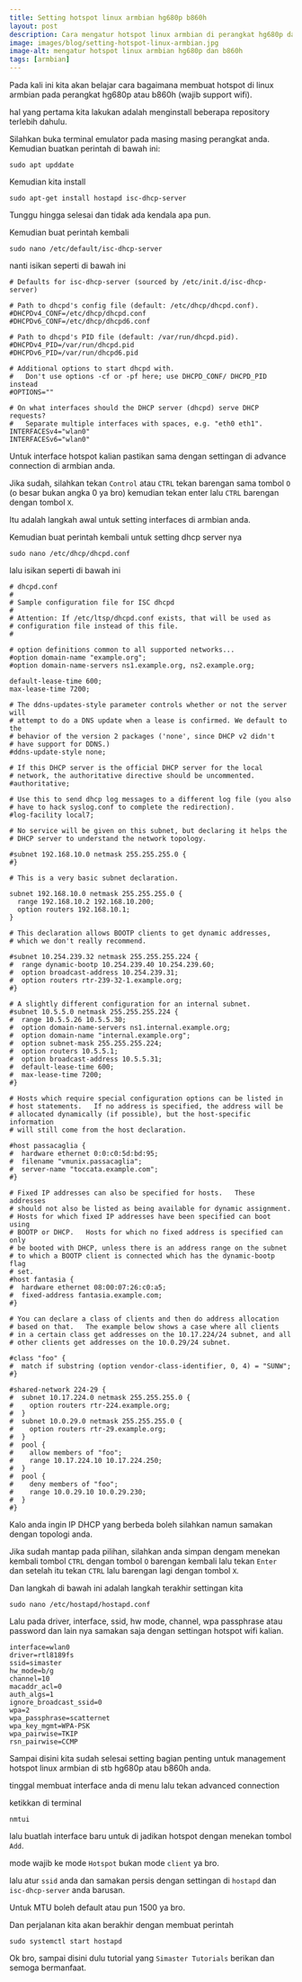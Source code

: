 ```yaml
---
title: Setting hotspot linux armbian hg680p b860h
layout: post
description: Cara mengatur hotspot linux armbian di perangkat hg680p dan b860h
image: images/blog/setting-hotspot-linux-armbian.jpg
image-alt: mengatur hotspot linux armbian hg680p dan b860h
tags: [armbian]
---
```

Pada kali ini kita akan belajar cara bagaimana membuat hotspot di linux armbian pada
perangkat hg680p atau b860h (wajib support wifi).

hal yang pertama kita lakukan adalah menginstall beberapa repository terlebih dahulu.

Silahkan buka terminal emulator pada masing masing perangkat anda. Kemudian buatkan perintah di bawah ini:

```
sudo apt upddate
```

Kemudian kita install

```
sudo apt-get install hostapd isc-dhcp-server
```

Tunggu hingga selesai dan tidak ada kendala apa pun.

Kemudian buat perintah kembali

```
sudo nano /etc/default/isc-dhcp-server
```

nanti isikan seperti di bawah ini

```
# Defaults for isc-dhcp-server (sourced by /etc/init.d/isc-dhcp-server)

# Path to dhcpd's config file (default: /etc/dhcp/dhcpd.conf).
#DHCPDv4_CONF=/etc/dhcp/dhcpd.conf
#DHCPDv6_CONF=/etc/dhcp/dhcpd6.conf

# Path to dhcpd's PID file (default: /var/run/dhcpd.pid).
#DHCPDv4_PID=/var/run/dhcpd.pid
#DHCPDv6_PID=/var/run/dhcpd6.pid

# Additional options to start dhcpd with.
#	Don't use options -cf or -pf here; use DHCPD_CONF/ DHCPD_PID instead
#OPTIONS=""

# On what interfaces should the DHCP server (dhcpd) serve DHCP requests?
#	Separate multiple interfaces with spaces, e.g. "eth0 eth1".
INTERFACESv4="wlan0"
INTERFACESv6="wlan0"
```

Untuk interface hotspot kalian pastikan sama dengan settingan di advance connection di armbian anda.

Jika sudah, silahkan tekan `Control` atau `CTRL` tekan barengan sama tombol `O` (o besar bukan angka 0 ya bro) kemudian tekan enter lalu `CTRL` barengan dengan tombol `X`.

Itu adalah langkah awal untuk setting interfaces di armbian anda.

Kemudian buat perintah kembali untuk setting dhcp server nya

```
sudo nano /etc/dhcp/dhcpd.conf
```

lalu isikan seperti di bawah ini

```
# dhcpd.conf
#
# Sample configuration file for ISC dhcpd
#
# Attention: If /etc/ltsp/dhcpd.conf exists, that will be used as
# configuration file instead of this file.
#

# option definitions common to all supported networks...
#option domain-name "example.org";
#option domain-name-servers ns1.example.org, ns2.example.org;

default-lease-time 600;
max-lease-time 7200;

# The ddns-updates-style parameter controls whether or not the server will
# attempt to do a DNS update when a lease is confirmed. We default to the
# behavior of the version 2 packages ('none', since DHCP v2 didn't
# have support for DDNS.)
#ddns-update-style none;

# If this DHCP server is the official DHCP server for the local
# network, the authoritative directive should be uncommented.
#authoritative;

# Use this to send dhcp log messages to a different log file (you also
# have to hack syslog.conf to complete the redirection).
#log-facility local7;

# No service will be given on this subnet, but declaring it helps the 
# DHCP server to understand the network topology.

#subnet 192.168.10.0 netmask 255.255.255.0 {
#}

# This is a very basic subnet declaration.

subnet 192.168.10.0 netmask 255.255.255.0 {
  range 192.168.10.2 192.168.10.200;
  option routers 192.168.10.1;
}

# This declaration allows BOOTP clients to get dynamic addresses,
# which we don't really recommend.

#subnet 10.254.239.32 netmask 255.255.255.224 {
#  range dynamic-bootp 10.254.239.40 10.254.239.60;
#  option broadcast-address 10.254.239.31;
#  option routers rtr-239-32-1.example.org;
#}

# A slightly different configuration for an internal subnet.
#subnet 10.5.5.0 netmask 255.255.255.224 {
#  range 10.5.5.26 10.5.5.30;
#  option domain-name-servers ns1.internal.example.org;
#  option domain-name "internal.example.org";
#  option subnet-mask 255.255.255.224;
#  option routers 10.5.5.1;
#  option broadcast-address 10.5.5.31;
#  default-lease-time 600;
#  max-lease-time 7200;
#}

# Hosts which require special configuration options can be listed in
# host statements.   If no address is specified, the address will be
# allocated dynamically (if possible), but the host-specific information
# will still come from the host declaration.

#host passacaglia {
#  hardware ethernet 0:0:c0:5d:bd:95;
#  filename "vmunix.passacaglia";
#  server-name "toccata.example.com";
#}

# Fixed IP addresses can also be specified for hosts.   These addresses
# should not also be listed as being available for dynamic assignment.
# Hosts for which fixed IP addresses have been specified can boot using
# BOOTP or DHCP.   Hosts for which no fixed address is specified can only
# be booted with DHCP, unless there is an address range on the subnet
# to which a BOOTP client is connected which has the dynamic-bootp flag
# set.
#host fantasia {
#  hardware ethernet 08:00:07:26:c0:a5;
#  fixed-address fantasia.example.com;
#}

# You can declare a class of clients and then do address allocation
# based on that.   The example below shows a case where all clients
# in a certain class get addresses on the 10.17.224/24 subnet, and all
# other clients get addresses on the 10.0.29/24 subnet.

#class "foo" {
#  match if substring (option vendor-class-identifier, 0, 4) = "SUNW";
#}

#shared-network 224-29 {
#  subnet 10.17.224.0 netmask 255.255.255.0 {
#    option routers rtr-224.example.org;
#  }
#  subnet 10.0.29.0 netmask 255.255.255.0 {
#    option routers rtr-29.example.org;
#  }
#  pool {
#    allow members of "foo";
#    range 10.17.224.10 10.17.224.250;
#  }
#  pool {
#    deny members of "foo";
#    range 10.0.29.10 10.0.29.230;
#  }
#}
```

Kalo anda ingin IP DHCP yang berbeda boleh silahkan namun samakan dengan topologi anda.

Jika sudah mantap pada pilihan, silahkan anda simpan dengam menekan kembali tombol `CTRL` dengan tombol `O` barengan kembali lalu tekan `Enter` dan setelah itu tekan `CTRL` lalu barengan lagi dengan tombol `X`.

Dan langkah di bawah ini adalah langkah terakhir settingan kita

```
sudo nano /etc/hostapd/hostapd.conf
```

Lalu pada driver, interface, ssid, hw mode, channel, wpa passphrase atau password dan lain nya samakan saja dengan settingan hotspot wifi kalian.

```
interface=wlan0
driver=rtl8189fs
ssid=simaster
hw_mode=b/g
channel=10
macaddr_acl=0
auth_algs=1
ignore_broadcast_ssid=0
wpa=2
wpa_passphrase=scatternet
wpa_key_mgmt=WPA-PSK
wpa_pairwise=TKIP
rsn_pairwise=CCMP
```

Sampai disini kita sudah selesai setting bagian penting untuk management hotspot linux armbian di stb hg680p atau b860h anda.

tinggal membuat interface anda di menu lalu tekan advanced connection

ketikkan di terminal

```
nmtui
```

lalu buatlah interface baru untuk di jadikan hotspot dengan menekan tombol `Add`.

mode wajib ke mode `Hotspot` bukan mode `client` ya bro.

lalu atur `ssid` anda dan samakan persis dengan settingan di `hostapd` dan `isc-dhcp-server` anda barusan.

Untuk MTU boleh default atau pun 1500 ya bro.

Dan perjalanan kita akan berakhir dengan membuat perintah

```
sudo systemctl start hostapd
```

Ok bro, sampai disini dulu tutorial yang `Simaster Tutorials` berikan dan semoga bermanfaat.